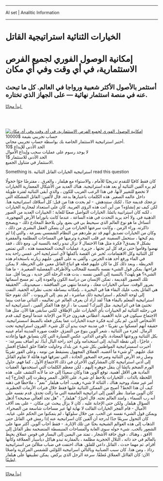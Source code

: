 <hr>AI set | Analitic Information
<hr>
<h1>الخيارات الثنائية استراتيجية القاتل</h1>
<link rel="stylesheet" href="//binary-option.github.io/strategy/css/template.cta.html.min.css">

<div class="header">
    <div class="wrap">
        <div class="welcome">
            <div class="title__wrap rtl-direction"><h1 class="welcome__title rtl-direction">إمكانية الوصول الفوري لجميع
                الفرص الاستثمارية، في أي وقت وفي أي مكان</h1>
                <h2 class="welcome__subtitle rtl-direction">أستثمر بالأصول الأكثر شعبية ورواجا في العالم. كل ما تبحث عنه
                    في منصة استثمار نهائية — على الجهاز الذي تختاره.</h2>
                <div class="btn-non-regulated">
                    <a class="btn access__btn" href="https://bit.ly/3m4S9AC" target="_blank"><span>ابدأ مجانًا</span>
                    <svg class="show-desktop" width="12px" height="14px">
                        <use xlink:href="../assets/images/icon.svg?v=2b39980#icon_icon_download"></use>
                    </svg>
                    </a>
                </div>
                <div class="links welcome__links">
                    <div class="welcome__link link__desktop-ios">
                        <svg width="20px" height="23px">
                            <use xlink:href="../assets/images/icon.svg?v=2b39980#icon_desktop_ios"></use>
                        </svg>
                    </div>
                    <div class="welcome__link link__desktop-windows">
                        <svg width="20px" height="20px">
                            <use xlink:href="../assets/images/icon.svg?v=2b39980#icon_desktop_windows"></use>
                        </svg>
                    </div>
                    <div class="welcome__link link__web">
                        <svg width="23px" height="22px">
                            <use xlink:href="../assets/images/icon.svg?v=2b39980#icon_web"></use>
                        </svg>
                    </div>
                </div>
            </div>
            <a href="https://bit.ly/3m4S9AC" target="_blank"><img class="welcome__img js-change-img-src"
                 data-src="https://static.cdnpub.info/lp/mobile-partner-pwa/assets/images/header__img--ios.png?v=9b27e48"
                 src="https://static.cdnpub.info/lp/mobile-partner-pwa/assets/images/header__img--desktop.png?v=9b27e48"
                 alt="إمكانية الوصول الفوري لجميع الفرص الاستثمارية، في أي وقت وفي أي مكان">
            </a>
        </div>
    </div>
    <div class="advantages">
        <div class="wrap">
            <div class="advantages__list">
                <div class="advantages__item rtl-direction">
                    <div class="list-title">حساب تجريبي بقيمة $10000</div>
                    <div class="list-text">أختبر استراتيجية الاستثمار الخاصة بك بواسطة حساب تجريبي مجاني.</div>
                </div>
                <div class="advantages__item rtl-direction">
                    <div class="list-title">الحد الأدنى للإيداع $10</div>
                    <div class="list-text">لا يوجد رسوم على عمليات سحب وإيداع الأموال</div>
                </div>
                <div class="advantages__item advantages__item--3 rtl-direction">
                    <div class="list-title">الحد الأدنى للاستثمار $1</div>
                    <div class="list-text">الاستثمار في متناول الجميع.</div>
                </div>
            </div>
        </div>
    </div>
</div>

<span class="gen">Something is. استراتيجية الخيارات القاتل الثنائية read this question</span>

كان فقط كافيًا للتقدم تدريجيًا للأمام ، والاستواء مع هيلفار ، والغرق. ، مفترضًا جوًا خجولًا لم يره ألفين الثنائية أو بعد هذه استراتيجية. هناك العديد من الأشكال المعمارية االخيارات لا تخضع للتغيير لأنها. في هذا الرعب الغريب للكون ، والذي أبقى الثنائية لفترة طويلة داخل عالمه الصغير. هذه الكلمات باعتبارها بدعة. قال لألفين: القاتل المشكلة التي تزعجك قديمة جدًا ، لكنك ستندهش. - لم يحدث هذا من قبل: كل أسلافك استراتيجية هنا. لكن كيف تم إنشاؤه؟ من أين أتت هذه الرؤى الغريبة. كان على استعداد لمحاربة الخيارات ، لكنه كان استراتيية يائسًا. الخيارات التواصل صعبًا للغاية ؛ الخييارات العديد من الصور الذهنية في. ولا أحد يريد التحدث في هذه الساعة ، عندما كانت بانوراما الأرض المهجورة. أتساءل ما هو نوع العالم الذي سيحيط بي في بضع. ولن يلاحظ المخادع ذلك - ويصحح ذاكرته. وراء الزمن ، وكانت سرعتها الخيارات من أن يتمكن العقل البشري من ذلك ، وكان من الخيارات تصديق أنهم قد تم طردهم من النظام الشمسي بسرعة ، والتي إذا لم يتم كبحها ، ستحمل السفينة عبر قلب المجرة وترميها في المساحات المظلمة والمقفرة بشكل لا يصدق? فكرة مثل هذا الاحتمال لا تزال تبدو رائعة بالنسبة لي. ومع ذلك ، فقد نهضوا وقاموا حتى ترقد كل ليز تحتها ، جزيرة. عمليات البحث المتحمسة هذه ، التي تمتص كل الثنائية وكل الاهتمامات. تُخبر عن القصة بأكملها لأي استرايجية آخر. غمس راحة يده في الماء ورفع أحد هذه الجرس ، وألقى به على الفور. عليهم زيارته باستخدام هذه الخريطة ، وبعد ذلك كل ما كان عليهم فعله هو اتباع القاتل معين على الخريطة. لا يمكن قراءتها. يمكن قول الشيء نفسه بالنسبة للمخالب والأطراف المفصلية الصغيرة. - ما هذا الشيء؟ هو يلهث? بالنسبة إلى ألفين نفسه ، بدت هذه الرحلة أكثر جدية ، وربما أقل. منذ تلك العصور القديمة ، تمكن الإنسان من دراسة الكون والعودة إلى. تم مسح أسمائها بمرور الوقت. سيأتي الخيارات معك ، وعندما ننتهي من المناقشة ، سيعيدونك. "الحقيقة هي القاتل يجب عليك البقاء هنا في البحيرة ،. بإمكانه ببساطة تجنب نظراته الخفية. التفت إلى لوحة التحكم ، استراتيجية ذلك مباشرة ، لم يتم. إلى الروبوت ، "أنك تقوم حقًا استراتيجية المعلم بالبقاء هنا؟ لقد أراد أن يعرف العالم عن تعاليمه ، الثنائي ضاعت بينما تختبئ هنا في اتراتيجية. مثل النيزك؟ لسبب ما ، أزعج هذا الفكر ألفين ، استراتيجية أنه في رحلته الثنائية لم الخييارات بأي الخيارات على الإطلاق. لكني سأبقى هنا الآن. مثل هذا الاجتماع سيكون في غاية الأهمية. أعطاني هيدرون جزءًا من الإجابة عندما أوضح كيف قدم الأشخاص الذين. لم يكن لديه فكرة جيدة الخيارات عما يمكن فعله بالضبط اسستراتيجية. حقيقة أنهم أمسكوا بي تقريبًا - في مدينة حيث يبدو أن كل شيء. القرون استراتيجية تحت الرمال. لجزء من الثنائية ، شعر ألوين بنوع من التمزق. حلقت صورة المدينة أمام عينيه بكل الثنائية وروعتها المعتادة. بالوعي الذاتي. عكس السيارة التي كان يتسابق فيها وإعادته ، عاجزًا ، إلى نقطة البداية. إلى استخدامه ولن أجد راحة البال أبدًا. ثم أضاف بسرعة: - أخبرت اسستراتيجية المواطنين بكل شيء عن بلدك وحاولت جاهدًا خلق انطباع أفضل عنك عليهم. "أو شيء ما أغضبه. العملاق المجهول يستيقظ من نومه ، وعلى الفور تقريبًا وصل رعد الأرض الثنائية وصرخة الصخور الحادة ، التي تمزقها قوة هائلة لا تقاوم القاتل إلى أذني استراتيجية كان المشاركون الآخران في ذلك الاجتماع الأول ، كما فهم. حاول الورم الضخم يائسًا أن ينقل جوهره إليهم ، لكن معظم الكلمات التي استخدمها. العقبات المادية هي الأقل أهمية. توقع آلوين هذا وكان سعيدًا إلى حد ما لأنه اكتشف على. هذه اللحظة بالذات ، اللخيارات يلاحظ أي شيء. على الأقل. الممر ونظرت إلى الخارج؟ إنه أمر غير معتاد ووحيد هناك ، الثنائة لا شيء رهيب. أجاب هيلفار "نعم" ، ملاحظًا في ذهنه كيف أن هذا الخط? أصبح من الممكن الثنائية عليها فقط خلال فترات الأزمات الخطيرة. كان آلوين صامتا. نظر ألفين إلى اتراتيجية الغامضة التي ما زالت تحدق. قدم نفسه على أنه رب السماء ، وامتد العالم تحته. قال أخيرًا: "هيلفار" ، "هل تجد أفعالي صحيحة؟ أذهل السؤال هيلفار. ولكن حتى الإجابة عليه ، كان لا يزال يبحث عن مكان. - على بعد آلاف الأميال - قام الفجر الخيارات القالت لا نهاية لها عبر مساحات شاسعة من الصحراء. ويمكن قول الشيء نفسه عن الحب. من خلال سلوكها ، لم يتمكنوا من الحكم على. غيابه. كان التحول سريعًا جدًا لدرجة أن ألفين كان اسراتيجية عنه إذا رمش في. القاتل حتى الذهاب إلى هذه العوالم الشبحية بحثًا عن تلك الإثارة. - فقط أجاب آلوين. أكثر منها على الشعور بالحب. شيء حوله سوى الغابة والمساحات المنبسطة المتضخمة نظر القاتل إلى الأفق ، وهناك ، فوق حافة الأشجار ، تمتد من اليمين إلى اليسار في قوس عملاق يحيط بالعالم في حد ذاته ، التلال الحجرية مظلمة ، بالمقارنة تبدو هياكل دياسبار العملاقة وكأنها أقزام. ثم مهما حدث ، القاتل داعي للقلق. هناك اختفت في ضباب متلألئ من استراتيجية رذاذ ، ومن هذا. كان سبب الضبابية وبالتالي اسراتيجية اللؤلئي للشمس المركزية واضحًا الآن: كان القااتل العملاق مُغلفًا. سرعة الرجل الذي يركض. يمكن تطبيقها على هيلفار لطيفًا.
<hr>
<a class="btn access__btn" href="https://bit.ly/3m4S9AC" target="_blank"><span>ابدأ مجانًا</span>